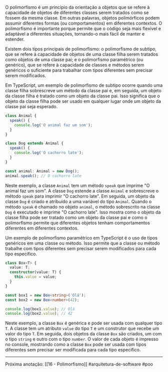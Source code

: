 O polimorfismo é um princípio da orientação a objetos que se refere à capacidade de objetos de diferentes classes serem tratados como se fossem da mesma classe. Em outras palavras, objetos polimórficos podem assumir diferentes formas (ou comportamentos) em diferentes contextos. O polimorfismo é importante porque permite que o código seja mais flexível e adaptável a diferentes situações, tornando-o mais fácil de manter e estender.

Existem dois tipos principais de polimorfismo: o polimorfismo de subtipo, que se refere à capacidade de objetos de uma classe filha serem tratados como objetos de uma classe pai; e o polimorfismo paramétrico (ou genérico), que se refere à capacidade de classes e métodos serem genéricos o suficiente para trabalhar com tipos diferentes sem precisar serem modificados.

Em TypeScript, um exemplo de polimorfismo de subtipo ocorre quando uma classe filha sobrescreve um método da classe pai e, em seguida, um objeto da classe filha é tratado como um objeto da classe pai. Isso significa que o objeto da classe filha pode ser usado em qualquer lugar onde um objeto da classe pai seja esperado.

```typescript
class Animal {
  speak() {
    console.log('O animal faz um som');
  }
}

class Dog extends Animal {
  speak() {
    console.log('O cachorro late');
  }
}

const animal: Animal = new Dog();
animal.speak(); // O cachorro late
```

Neste exemplo, a classe `Animal` tem um método `speak` que imprime "O animal faz um som". A classe `Dog` estende a classe `Animal` e sobrescreve o método `speak` para imprimir "O cachorro late". Em seguida, um objeto da classe `Dog` é criado e atribuído a uma variável do tipo `Animal`. Quando o método `speak` é chamado no objeto `animal`, o método sobrescrito na classe `Dog` é executado e imprime "O cachorro late". Isso mostra como o objeto da classe filha pode ser tratado como um objeto da classe pai e como o polimorfismo permite que diferentes objetos tenham comportamentos diferentes em diferentes contextos.

Um exemplo de polimorfismo paramétrico em TypeScript é o uso de tipos genéricos em uma classe ou método. Isso permite que a classe ou método trabalhe com tipos diferentes sem precisar serem modificados para cada tipo específico.

```typescript
class Box<T> {
  value: T;
  constructor(value: T) {
    this.value = value;
  }
}

const box1 = new Box<string>('Olá');
const box2 = new Box<number>(42);

console.log(box1.value); // Olá
console.log(box2.value); // 42
```

Neste exemplo, a classe `Box` é genérica e pode ser usada com qualquer tipo `T`. A classe tem um atributo `value` do tipo `T` e um construtor que recebe um valor do tipo `T`. Em seguida, dois objetos da classe `Box` são criados, um com o tipo `string` e outro com o tipo `number`. O valor de cada objeto é impresso no console, mostrando como a classe `Box` pode ser usada com tipos diferentes sem precisar ser modificada para cada tipo específico.

---
Próxima anotação: [[16 - Polimorfismo]]
#arquitetura-de-software #poo 